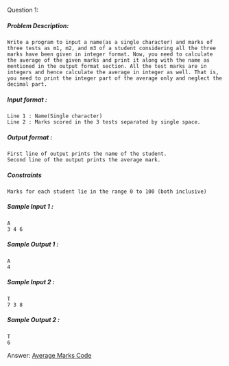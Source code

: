 Question 1:
##### Problem Description: 
    Write a program to input a name(as a single character) and marks of three tests as m1, m2, and m3 of a student considering all the three marks have been given in integer format. Now, you need to calculate the average of the given marks and print it along with the name as mentioned in the output format section. All the test marks are in integers and hence calculate the average in integer as well. That is, you need to print the integer part of the average only and neglect the decimal part.

##### Input format :
    Line 1 : Name(Single character)
    Line 2 : Marks scored in the 3 tests separated by single space. 

##### Output format : 
    First line of output prints the name of the student.
    Second line of the output prints the average mark.

##### Constraints 
    Marks for each student lie in the range 0 to 100 (both inclusive)
##### Sample Input 1 : 
    A
    3 4 6

##### Sample Output 1 : 
    A
    4

##### Sample Input 2 : 
    T
    7 3 8

##### Sample Output 2 : 
    T
    6
Answer: [Average Marks Code](https://github.com/tovinayak/Java/blob/eda2b35430fcf5342122a47fcfb6eb89b979d32e/Lecture%202:%20Getting%20Started%20with%20Java/AverageMarks.java)
